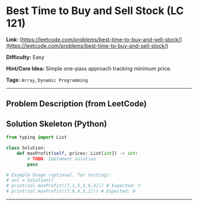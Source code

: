 # Best Time to Buy and Sell Stock (LC 121)

**Link:** [https://leetcode.com/problems/best-time-to-buy-and-sell-stock/](https://leetcode.com/problems/best-time-to-buy-and-sell-stock/)

**Difficulty:** Easy

**Hint/Core Idea:**
Simple one-pass approach tracking minimum price.

**Tags:** `Array`, `Dynamic Programming`

---
## Problem Description (from LeetCode)

<!-- Placeholder for the full problem description from LeetCode.
     Copy the problem description here from the LeetCode page for easy reference.
     Example: You are given an array prices where prices[i] is the price of a given stock on the ith day. You want to maximize your profit by choosing a single day to buy one stock and choosing a different day in the future to sell that stock. Return the maximum profit you can achieve from this transaction. If you cannot achieve any profit, return 0.
-->


## Solution Skeleton (Python)

```python
from typing import List

class Solution:
    def maxProfit(self, prices: List[int]) -> int:
        # TODO: Implement solution
        pass

# Example Usage (optional, for testing):
# sol = Solution()
# print(sol.maxProfit([7,1,5,3,6,4])) # Expected: 5
# print(sol.maxProfit([7,6,4,3,1])) # Expected: 0
```
---
